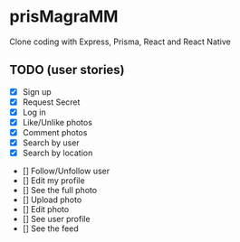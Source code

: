 # prisMagraMM
Clone coding with Express, Prisma, React and React Native

## TODO (user stories)

- [x] Sign up
- [x] Request Secret
- [x] Log in
- [x] Like/Unlike photos
- [x] Comment photos
- [x] Search by user
- [x] Search by location
- [] Follow/Unfollow user
- [] Edit my profile
- [] See the full photo
- [] Upload photo
- [] Edit photo
- [] See user profile
- [] See the feed
